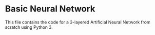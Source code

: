 # Basic Neural Network

This file contains the code for a 3-layered Artificial Neural Network from scratch using Python 3.